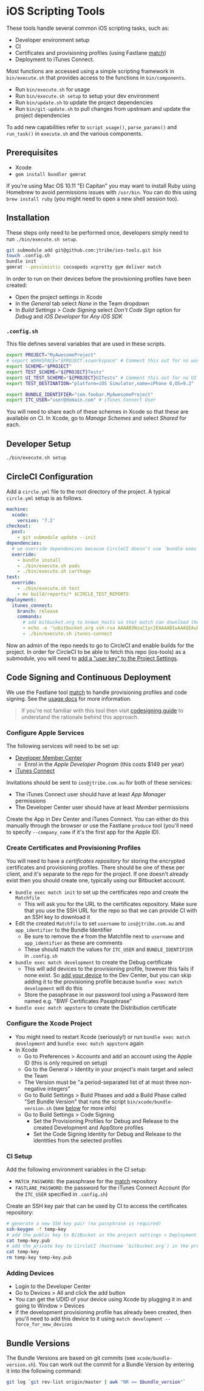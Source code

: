 # iOS Scripting Tools

These tools handle several common iOS scripting tasks, such as:

- Developer environment setup
- CI
- Certificates and provisioning profiles (using Fastlane [match](https://github.com/fastlane/match))
- Deployment to iTunes Connect.

Most functions are accessed using a simple scripting framework in `bin/execute.sh` that provides access
to the functions in `bin/components`.

- Run `bin/execute.sh` for usage
- Run `bin/execute.sh setup` to setup your dev environment
- Run `bin/update.sh` to update the project dependencies
- Run `bin/git-update.sh` to pull changes from upstream and update the project dependencies

To add new capabilities refer to `script_usage()`, `parse_params()` and `run_task()` in `execute.sh`
and the various components.

## Prerequisites

- Xcode
- `gem install bundler gemrat`

If you're using Mac OS 10.11 "El Capitan" you may want to install Ruby using Homebrew to avoid
permissions issues with `/usr/bin`. You can do this using `brew install ruby` (you might need to
open a new shell session too).

## Installation

These steps only need to be performed once, developers simply need to run `./bin/execute.sh setup`.

```sh
git submodule add git@github.com:jtribe/ios-tools.git bin
touch .config.sh
bundle init
gemrat --pessimistic cocoapods xcpretty gym deliver match
```

In order to run on their devices before the provisioning profiles have been created:

- Open the project settings in Xcode
- In the _General_ tab select _None_ in the Team dropdown
- In _Build Settings > Code Signing_ select _Don't Code Sign_ option for _Debug_ and _iOS Developer_ for _Any iOS SDK_

### `.config.sh`

This file defines several variables that are used in these scripts.

```sh
export PROJECT="MyAwesomeProject"
# export WORKSPACE="$PROJECT.xcworkspace" # Comment this out for no workspace
export SCHEME="$PROJECT"
export TEST_SCHEME="${PROJECT}Tests"
export UI_TEST_SCHEME="${PROJECT}UITests" # Comment this out for no UI tests
export TEST_DESTINATION="platform=iOS Simulator,name=iPhone 6,OS=9.2"

export BUNDLE_IDENTIFIER="com.foobar.MyAwesomeProject"
export ITC_USER="user@domain.com" # iTunes Connect User
```

You will need to share each of these schemes in Xcode so that
these are available on CI. In Xcode, go to _Manage Schemes_ and select _Shared_ for each.

## Developer Setup

```bash
./bin/execute.sh setup
```

## CircleCI Configuration

Add a `circle.yml` file to the root directory of the project. A typical `circle.yml` setup is as
follows.

```yaml
machine:
  xcode:
    version: '7.2'
checkout:
  post:
    - git submodule update --init
dependencies:
  # we override dependencies because CircleCI doesn't use `bundle exec` when calling `pod install`
  override:
    - bundle install
    - ./bin/execute.sh pods
    - ./bin/execute.sh carthage
test:
  override:
    - ./bin/execute.sh test
    - mv build/reports/* $CIRCLE_TEST_REPORTS
deployment:
  itunes_connect:
    branch: release
    commands:
      # add bitbucket.org to known_hosts so that match can download the certificates repo
      - echo -e '\nbitbucket.org ssh-rsa AAAAB3NzaC1yc2EAAAABIwAAAQEAubiN81eDcafrgMeLzaFPsw2kNvEcqTKl/VqLat/MaB33pZy0y3rJZtnqwR2qOOvbwKZYKiEO1O6VqNEBxKvJJelCq0dTXWT5pbO2gDXC6h6QDXCaHo6pOHGPUy+YBaGQRGuSusMEASYiWunYN0vCAI8QaXnWMXNMdFP3jHAJH0eDsoiGnLPBlBp4TNm6rYI74nMzgz3B9IikW4WVK+dc8KZJZWYjAuORU3jc1c/NPskD2ASinf8v3xnfXeukU0sJ5N6m5E8VLjObPEO+mN2t/FZTMZLiFqPWc/ALSqnMnnhwrNi2rbfg/rd/IpL8Le3pSBne8+seeFVBoGqzHM9yXw==' >> ~/.ssh/known_hosts
      - ./bin/execute.sh itunes-connect
```

Now an admin of the repo needs to go to CircleCI and enable builds for the project. In order for
CircleCI to be able to fetch this repo (ios-tools) as a submodule, you will need to [add a "user
key" to the Project Settings](https://circleci.com/docs/external-resources).

## Code Signing and Continuous Deployment

We use the Fastlane tool [match](https://github.com/fastlane/match) to handle provisioning profiles
and code signing. See the [usage docs](https://github.com/fastlane/match#usage) for more information.

> If you're not familiar with this tool then visit [codesigning.guide](https://codesigning.guide/)
to understand the rationale behind this approach.

### Configure Apple Services

The following services will need to be set up:

- [Developer Member Center](https://developer.apple.com/membercenter/)
	- Enrol in the _Apple Developer Program_ (this costs $149 per year)
- [iTunes Connect](https://itunesconnect.apple.com/)

Invitations should be sent to `ios@jtribe.com.au` for both of these services:

- The iTunes Connect user should have at least _App Manager_ permissions
- The Developer Center user should have at least _Member_ permissions

Create the App in Dev Center and iTunes Connect. You can either do this manually through the browser
or use the Fastlane `produce` tool (you'll need to specify `--company_name` if it's
the first app for the Apple ID).

### Create Certificates and Provisioning Profiles

You will need to have a _certificates repository_ for storing the encrypted certificates and
provisioning profiles. There should be one of these per client, and it's separate to the repo for
the project. If one doesn't already exist then you should create one, typically using our Bitbucket
account.

- `bundle exec match init` to set up the certificates repo and create the `Matchfile`
  - This will ask you for the URL to the certificates repository. Make sure that you use the SSH URL for the repo so that we can provide CI with an SSH key to download it
- Edit the created `Matchfile` to set `username` to `ios@jtribe.com.au` and `app_identifier` to the Bundle Identifier
  - Be sure to remove the `#` from the Matchfile next to `username` and `app_identifier` as these are comments
  - These should match the values for `ITC_USER` and `BUNDLE_IDENTIFIER` in `.config.sh`
- `bundle exec match development` to create the Debug certificate
	- This will add devices to the provisioning profile, however this fails if none exist. So [add your
    device](#adding-devices) to the Dev Center, but you can skip adding it to the provisioning profile
		because `bundle exec match development` will do this
  - Store the passphrase in our password tool using a Password item named e.g. "BWF Certificates Passphrase"
- `bundle exec match appstore` to create the Distribution certificate

### Configure the Xcode Project

- You might need to restart Xcode (seriously!) or run `bundle exec match development` and `bundle exec match appstore` again
- In Xcode
	- Go to Preferences > Accounts and add an account using the Apple ID (this is only required on setup)
	- Go to the General > Identity in your project's main target and select the Team
    - The Version must be "a period-separated list of at most three non-negative integers"
  - Go to Build Settings > Build Phases and add a Build Phase called "Set Bundle Version" that runs
    the script `bin/xcode/bundle-version.sh` (see [below](#bundle-versions) for more info)
  - Go to Build Settings > Code Signing
  	- Set the Provisioning Profiles for Debug and Release to the created Development and AppStore profiles
  	- Set the Code Signing Identity for Debug and Release to the identities from the selected profiles

### CI Setup

Add the following environment variables in the CI setup:

- `MATCH_PASSWORD`: the passphrase for the [match](https://github.com/fastlane/match) repository
- `FASTLANE_PASSWORD`: the password for the iTunes Connect Account (for the `ITC_USER` specified in `.config.sh`)

Create an SSH key pair that can be used by CI to access the certificates repository:

```sh
# generate a new SSH key pair (no passphrase is required)
ssh-keygen -f temp-key
# add the public key to BitBucket in the project settings > Deployment keys
cat temp-key.pub
# add the private key to CircleCI (hostname `bitbucket.org`) in the project settings > SSH Permissions
cat temp-key
rm temp-key temp-key.pub
```

### Adding Devices

- Login to the Developer Center
- Go to Devices > All and click the add button
- You can get the UDID of your device using Xcode by plugging it in and going to Window > Devices
- If the development provisioning profile has already been created, then you'll need to add this
	device to it using `match development --force_for_new_devices`

## Bundle Versions

The Bundle Versions are based on git commits (see `xcode/bundle-version.sh`). You can work out the
commit for a Bundle Version by entering it into the following command:

```bash
git log `git rev-list origin/master | awk "NR == $bundle_version"`
```

